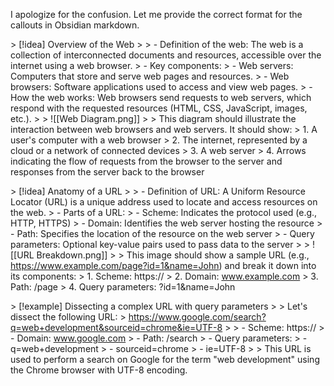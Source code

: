 I apologize for the confusion. Let me provide the correct format for the callouts in Obsidian markdown.

\> \[!idea\] Overview of the Web
\>
\> - Definition of the web: The web is a collection of interconnected documents and resources, accessible over the internet using a web browser.
\> - Key components:
\>   - Web servers: Computers that store and serve web pages and resources.
\>   - Web browsers: Software applications used to access and view web pages.
\> - How the web works: Web browsers send requests to web servers, which respond with the requested resources (HTML, CSS, JavaScript, images, etc.).
\>
\> !\[\[Web Diagram.png\]\]
\>
\> This diagram should illustrate the interaction between web browsers and web servers. It should show:
\> 1. A user's computer with a web browser
\> 2. The internet, represented by a cloud or a network of connected devices
\> 3. A web server
\> 4. Arrows indicating the flow of requests from the browser to the server and responses from the server back to the browser

\> \[!idea\] Anatomy of a URL
\>
\> - Definition of URL: A Uniform Resource Locator (URL) is a unique address used to locate and access resources on the web.
\> - Parts of a URL:
\>   - Scheme: Indicates the protocol used (e.g., HTTP, HTTPS)
\>   - Domain: Identifies the web server hosting the resource
\>   - Path: Specifies the location of the resource on the web server
\>   - Query parameters: Optional key-value pairs used to pass data to the server
\>
\> !\[\[URL Breakdown.png\]\]
\>
\> This image should show a sample URL (e.g., https://www.example.com/page?id=1&name=John) and break it down into its components:
\> 1. Scheme: https://
\> 2. Domain: www.example.com
\> 3. Path: /page
\> 4. Query parameters: ?id=1&name=John

\> \[!example\] Dissecting a complex URL with query parameters
\>
\> Let's dissect the following URL:
\> https://www.google.com/search?q=web+development&sourceid=chrome&ie=UTF-8
\>
\> - Scheme: https://
\> - Domain: www.google.com
\> - Path: /search
\> - Query parameters:
\>   - q=web+development
\>   - sourceid=chrome
\>   - ie=UTF-8
\>
\> This URL is used to perform a search on Google for the term "web development" using the Chrome browser with UTF-8 encoding.